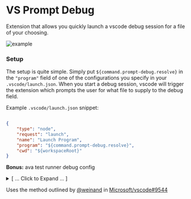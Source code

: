 # VS Prompt Debug

Extension that allows you quickly launch a vscode debug session for a file of your choosing.

![example](https://github.com/rozzzly/vscode-prompt-debug/blob/master/img/anim.gif)

### Setup

The setup is quite simple. Simply put `${command.prompt-debug.resolve}` in the `"program"` field
of one of the configurations you specify in your `.vscode/launch.json`. When you start a debug session, vscode will
trigger the extension which prompts the user for what file to supply to the debug field.

Example `.vscode/launch.json` snippet:
```json

{
    "type": "node",
    "request": "launch",
    "name": "Launch Program",
    "program": "${command.prompt-debug.resolve}",
    "cwd": "${workspaceRoot}"
}

```


**Bonus:** ava test runner debug config

<details>
    <summary>
    [ ... Click to Expand ... ]
    </summary>

```json
{
    "version": "0.2.0",
    "configurations": [
        {
            "name": "debug(node2/launch)",
            "type": "node2",
            "request": "launch",
            "program": "${workspaceRoot}/node_modules/ava/profile.js",
            "cwd": "${workspaceRoot}",
            "runtimeArgs": [ ],

            "args": [
                "--verbose",
                "${command.prompt-debug.resolve}"
            ],
            "env": {
                "NODE_ENV": "development"
            },
            "smartStep": true,
            "sourceMaps": true,
            "internalConsoleOptions": "openOnSessionStart",
            "stopOnEntry": false
        }
    ]
}
```

</details>


Uses the method outlined by [@weinand](https://github.com/weinand) in [Microsoft/vscode#9544](https://github.com/Microsoft/vscode/issues/9544)